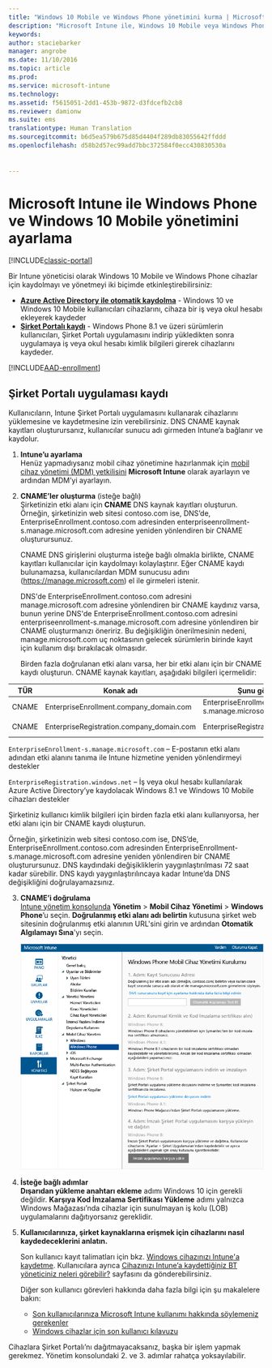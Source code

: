 ```yaml
---
title: "Windows 10 Mobile ve Windows Phone yönetimini kurma | Microsoft Docs"
description: "Microsoft Intune ile, Windows 10 Mobile veya Windows Phone cihazları için mobil cihaz yönetimini (MDM) etkinleştirin."
keywords: 
author: staciebarker
manager: angrobe
ms.date: 11/10/2016
ms.topic: article
ms.prod: 
ms.service: microsoft-intune
ms.technology: 
ms.assetid: f5615051-2dd1-453b-9872-d3fdcefb2cb8
ms.reviewer: damionw
ms.suite: ems
translationtype: Human Translation
ms.sourcegitcommit: b6d5ea579b675d85d4404f289db83055642ffddd
ms.openlocfilehash: d58b2d57ec99add7bbc372584f0ecc430830530a


---
```



# <a name="set-up-windows-phone-and-windows-10-mobile-management-with-microsoft-intune"></a>Microsoft Intune ile Windows Phone ve Windows 10 Mobile yönetimini ayarlama

[!INCLUDE[classic-portal](../includes/classic-portal.md)]

Bir Intune yöneticisi olarak Windows 10 Mobile ve Windows Phone cihazlar için kaydolmayı ve yönetmeyi iki biçimde etkinleştirebilirsiniz:

- **[Azure Active Directory ile otomatik kaydolma](#azure-active-directory-enrollment)** - Windows 10 ve Windows 10 Mobile kullanıcıları cihazlarını, cihaza bir iş veya okul hesabı ekleyerek kaydeder
- **[Şirket Portalı kaydı](#company-portal-app-enrollment)** - Windows Phone 8.1 ve üzeri sürümlerin kullanıcıları, Şirket Portalı uygulamasını indirip yükledikten sonra uygulamaya iş veya okul hesabı kimlik bilgileri girerek cihazlarını kaydeder.


[!INCLUDE[AAD-enrollment](../includes/win10-automatic-enrollment-aad.md)]

## <a name="company-portal-app-enrollment"></a>Şirket Portalı uygulaması kaydı
Kullanıcıların, Intune Şirket Portalı uygulamasını kullanarak cihazlarını yüklemesine ve kaydetmesine izin verebilirsiniz. DNS CNAME kaynak kayıtları oluşturursanız, kullanıcılar sunucu adı girmeden Intune’a bağlanır ve kaydolur.

1.  **Intune’u ayarlama**<br>Henüz yapmadıysanız mobil cihaz yönetimine hazırlanmak için [mobil cihaz yönetimi (MDM) yetkilisini](prerequisites-for-enrollment.md#step-2-set-mdm-authority) **Microsoft Intune** olarak ayarlayın ve ardından MDM’yi ayarlayın.

2.  **CNAME’ler oluşturma** (isteğe bağlı)<br>Şirketinizin etki alanı için **CNAME** DNS kaynak kayıtları oluşturun. Örneğin, şirketinizin web sitesi contoso.com ise, DNS’de, EnterpriseEnrollment.contoso.com adresinden enterpriseenrollment-s.manage.microsoft.com adresine yeniden yönlendiren bir CNAME oluşturursunuz.

    CNAME DNS girişlerini oluşturma isteğe bağlı olmakla birlikte, CNAME kayıtları kullanıcılar için kaydolmayı kolaylaştırır. Eğer CNAME kaydı bulunamazsa, kullanıcılardan MDM sunucusu adını (https://manage.microsoft.com) el ile girmeleri istenir.

    DNS'de EnterpriseEnrollment.contoso.com adresini manage.microsoft.com adresine yönlendiren bir CNAME kaydınız varsa, bunun yerine DNS'de EnterpriseEnrollment.contoso.com adresini enterpriseenrollment-s.manage.microsoft.com adresine yönlendiren bir CNAME oluşturmanızı öneririz. Bu değişikliğin önerilmesinin nedeni, manage.microsoft.com uç noktasının gelecek sürümlerin birinde kayıt için kullanım dışı bırakılacak olmasıdır.

    Birden fazla doğrulanan etki alanı varsa, her bir etki alanı için bir CNAME kaydı oluşturun. CNAME kaynak kayıtları, aşağıdaki bilgileri içermelidir:

  |TÜR|Konak adı|Şunu gösterir:|TTL|
  |--------|-------------|-------------|-------|
  |CNAME|EnterpriseEnrollment.company_domain.com|EnterpriseEnrollment-s.manage.microsoft.com |1 Saat|
  |CNAME|EnterpriseRegistration.company_domain.com|EnterpriseRegistration.windows.net|1 Saat|

  `EnterpriseEnrollment-s.manage.microsoft.com` – E-postanın etki alanı adından etki alanını tanıma ile Intune hizmetine yeniden yönlendirmeyi destekler

  `EnterpriseRegistration.windows.net` – İş veya okul hesabı kullanılarak Azure Active Directory’ye kaydolacak Windows 8.1 ve Windows 10 Mobile cihazları destekler

  Şirketiniz kullanıcı kimlik bilgileri için birden fazla etki alanı kullanıyorsa, her etki alanı için bir CNAME kaydı oluşturun.

  Örneğin, şirketinizin web sitesi contoso.com ise, DNS’de, EnterpriseEnrollment.contoso.com adresinden EnterpriseEnrollment-s.manage.microsoft.com adresine yeniden yönlendiren bir CNAME oluşturursunuz. DNS kaydındaki değişikliklerin yaygınlaştırılması 72 saat kadar sürebilir. DNS kaydı yaygınlaştırılıncaya kadar Intune’da DNS değişikliğini doğrulayamazsınız.

3.  **CNAME’i doğrulama**<br>[Intune yönetim konsolunda](http://manage.microsoft.com) **Yönetim** &gt; **Mobil Cihaz Yönetimi** &gt; **Windows Phone**’u seçin. **Doğrulanmış etki alanı adı belirtin** kutusuna şirket web sitesinin doğrulanmış etki alanının URL'sini girin ve ardından **Otomatik Algılamayı Sına**'yı seçin.

    ![Windows için mobil cihaz yönetimini ayarlama iletişim kutusu](../media/windows-phone-enrollment.png)

4.  **İsteğe bağlı adımlar**<br>**Dışarıdan yükleme anahtarı ekleme** adımı Windows 10 için gerekli değildir. **Karşıya Kod İmzalama Sertifikası Yükleme** adımı yalnızca Windows Mağazası’nda cihazlar için sunulmayan iş kolu (LOB) uygulamalarını dağıtıyorsanız gereklidir.

5.  **Kullanıcılarınıza, şirket kaynaklarına erişmek için cihazlarını nasıl kaydedeceklerini anlatın.**

    Son kullanıcı kayıt talimatları için bkz. [Windows cihazınızı Intune'a kaydetme](../enduser/enroll-your-device-in-intune-windows.md). Kullanıcılara ayrıca [Cihazınızı Intune’a kaydettiğiniz BT yöneticiniz neleri görebilir?](../enduser/what-can-your-it-administrator-see-when-you-enroll-your-device-in-intune-windows.md) sayfasını da gönderebilirsiniz.

    Diğer son kullanıcı görevleri hakkında daha fazla bilgi için şu makalelere bakın:
    - [Son kullanıcılarınıza Microsoft Intune kullanımı hakkında söylemeniz gerekenler](what-to-tell-your-end-users-about-using-microsoft-intune.md)
    - [Windows cihazlar için son kullanıcı kılavuzu](../enduser/using-your-windows-device-with-intune.md)

Cihazlara Şirket Portalı’nı dağıtmayacaksanız, başka bir işlem yapmak gerekmez.  Yönetim konsolundaki 2. ve 3. adımlar rahatça yoksayılabilir.



<!--HONumber=Dec16_HO2-->


